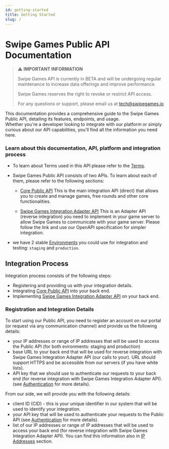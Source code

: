 ```yaml
---
id: getting-started
title: Getting Started
slug: /
---
```


# Swipe Games Public API Documentation

> ⚠️ **IMPORTANT INFORMATION**
> 
> Swipe Games API is currently in BETA and will be undergoing regular maintenance to increase data offerings and improve performance.
> 
> Swipe Games reserves the right to revoke or restrict API access.
> 
> For any questions or support, please email us at tech@swipegames.io

This documentation provides a comprehensive guide to the Swipe Games Public API, detailing its features, endpoints, and usage.  
Whether you're a developer looking to integrate with our platform or simply curious about our API capabilities, you'll find all the information you need here.

### Learn about this documentation, API, platform and integration process

-   To learn about Terms used in this API please refer to the [Terms](/terms).

-   Swipe Games Public API consists of two APIs. To learn about each of them, please refer to the following sections:

    -   [Core Public API](/core)
        This is the main integration API (direct) that allows you to create and manage games, free rounds and other core functionalities.

    -   [Swipe Games Integration Adapter API](/swipegames-integration)
        This is an Adapter API (reverse integration) you need to implement in your game server to allow Swipe Games to communicate with your game server. Please follow the link and use our OpenAPI specification for simpler integration.

-   we have 2 stable [Environments](/core#environments) you could use for integration and testing: `staging` and `production`.

## Integration Process

Integration process consists of the following steps:

-   Registering and providing us with your integration details.
-   Integrating [Core Public API](/core) into your back end.
-   Implementing [Swipe Games Integration Adapter API](/swipegames-integration) on your back end.

### Registration and Integration Details

To start using our Public API, you need to register an account on our portal (or request via any communication channel)
and provide us the following details:

-   your IP addresses or range of IP addresses that will be used to access the Public API (for both evironments: staging and production)
-   base URL to your back end that will be used for reverse integration with Swipe Games Integration Adapter API (our calls to your). URL should support HTTPS and be accessible from our servers (if you have white lists).
-   API key that we should use to authenticate our requests to your back end (for reverse integration with Swipe Games Integration Adapter API).
    (see [Authentication](/authn) for more details).

From our side, we will provide you with the following details:

-   client ID (CID) - this is your unique identifier in our system that will be used to identify your integration.
-   your API key that will be used to authenticate your requests to the Public API (see [Authentication](/authn) for more details).
-   list of our IP addresses or range of IP addresses that will be used to access your back end (for reverse integration with Swipe Games Integration Adapter API). You can find this information also in [IP Addresses](/swipegames-integration#please-whitelist-our-ip-addresses-to-allow-requests-from-our-servers-to-your-api) section.
